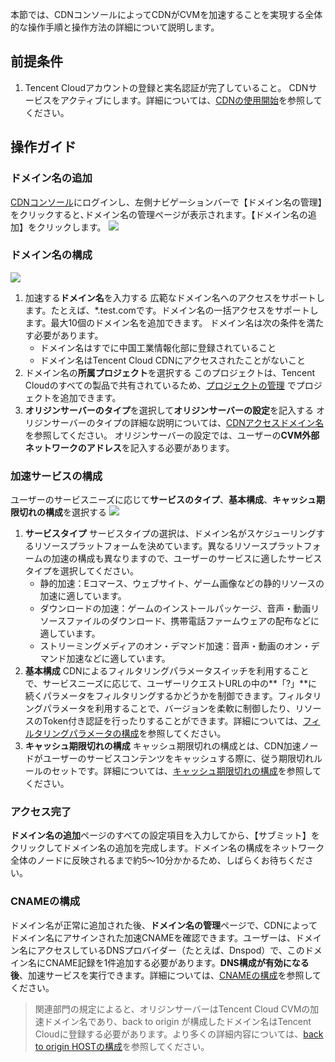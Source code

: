 本節では、CDNコンソールによってCDNがCVMを加速することを実現する全体的な操作手順と操作方法の詳細について説明します。

## 前提条件
1. Tencent Cloudアカウントの登録と実名認証が完了していること。
CDNサービスをアクティブにします。詳細については、[CDNの使用開始](https://intl.cloud.tencent.com/document/product/213/2936)を参照してください。


## 操作ガイド

### ドメイン名の追加

[CDNコンソール](https://console.cloud.tencent.com/cdn)にログインし、左側ナビゲーションバーで【ドメイン名の管理】をクリックすると､ドメイン名の管理ぺージが表示されます｡【ドメイン名の追加】をクリックします。
![](https://main.qcloudimg.com/raw/d301ff1eea5fe534ce09ec5964e8c82b.png)

### ドメイン名の構成
![](https://main.qcloudimg.com/raw/be5e2b251bbcbcc674242062684649c1.png)
1. 加速する**ドメイン名**を入力する
広範なドメイン名へのアクセスをサポートします。たとえば、*.test.comです。ドメイン名の一括アクセスをサポートします。最大10個のドメイン名を追加できます。
ドメイン名は次の条件を満たす必要があります。
	- ドメイン名はすでに中国工業情報化部に登録されていること
	- ドメイン名はTencent Cloud CDNにアクセスされたことがないこと
2. ドメイン名の**所属プロジェクト**を選択する
このプロジェクトは、Tencent Cloudのすべての製品で共有されているため、[プロジェクトの管理](https://console.cloud.tencent.com/project) でプロジェクトを追加できます。
3. **オリジンサーバーのタイプ**を選択して**オリジンサーバーの設定**を記入する
オリジンサーバーのタイプの詳細な説明については、[CDNアクセスドメイン名](https://intl.cloud.tencent.com/document/product/228/5734)を参照してください。
オリジンサーバーの設定では、ユーザーの**CVM外部ネットワークのアドレス**を記入する必要があります。

### 加速サービスの構成

ユーザーのサービスニーズに応じて**サービスのタイプ**、**基本構成**、**キャッシュ期限切れの構成**を選択する
![](https://main.qcloudimg.com/raw/6264633c18801547e4aece61a94009cb.png)
1. **サービスタイプ**
サービスタイプの選択は、ドメイン名がスケジューリングするリソースプラットフォームを決めています。異なるリソースプラットフォームの加速の構成も異なりますので、ユーザーのサービスに適したサービスタイプを選択してください。
	- 静的加速：Eコマース、ウェブサイト、ゲーム画像などの静的リソースの加速に適しています。
	- ダウンロードの加速：ゲームのインストールパッケージ、音声・動画リソースファイルのダウンロード、携帯電話ファームウェアの配布などに適しています。
	- ストリーミングメディアのオン・デマンド加速：音声・動画のオン・デマンド加速などに適しています。
2. **基本構成**
CDNによるフィルタリングパラメータスイッチを利用することで、サービスニーズに応じて、ユーザーリクエストURLの中の**「?」**に続くパラメータをフィルタリングするかどうかを制御できます。フィルタリングパラメータを利用することで、バージョンを柔軟に制御したり、リソースのToken付き認証を行ったりすることができます。詳細については、[フィルタリングパラメータの構成](https://intl.cloud.tencent.com/document/product/228/6291)を参照してください。
3. **キャッシュ期限切れの構成**
キャッシュ期限切れの構成とは、CDN加速ノードがユーザーのサービスコンテンツをキャッシュする際に、従う期限切れルールのセットです。詳細については、[キャッシュ期限切れの構成](https://intl.cloud.tencent.com/doc/product/228/6290)を参照してください。

### アクセス完了
**ドメイン名の追加**ページのすべての設定項目を入力してから、【サブミット】をクリックしてドメイン名の追加を完成します。ドメイン名の構成をネットワーク全体のノードに反映されるまで約5～10分かかるため、しばらくお待ちください。

### CNAMEの構成
ドメイン名が正常に追加された後、**ドメイン名の管理**ページで、CDNによってドメイン名にアサインされた加速CNAMEを確認できます。ユーザーは、ドメイン名にアクセスしているDNSプロバイダー（たとえば、Dnspod）で、このドメイン名にCNAME記録を1件追加する必要があります。**DNS構成が有効になる後**、加速サービスを実行できます。詳細については、[CNAMEの構成](https://intl.cloud.tencent.com/doc/product/228/3121)を参照してください。


>関連部門の規定によると、オリジンサーバーはTencent Cloud CVMの加速ドメイン名であり、back to origin が構成したドメイン名はTencent Cloudに登録する必要があります。より多くの詳細内容については、[back to origin HOSTの構成](https://intl.cloud.tencent.com/document/product/228/6293)を参照してください。

